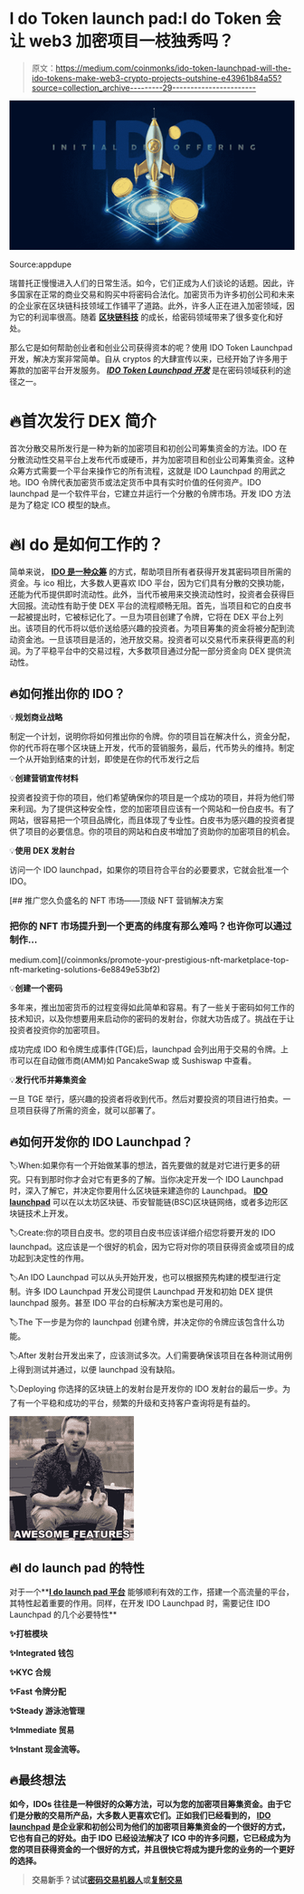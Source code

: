# I do Token launch pad:I do Token 会让 web3 加密项目一枝独秀吗？

> 原文：<https://medium.com/coinmonks/ido-token-launchpad-will-the-ido-tokens-make-web3-crypto-projects-outshine-e43961b84a55?source=collection_archive---------29----------------------->

![](img/4b041e42454bc88d7c3b2baaabbbb9da.png)

Source:appdupe

瑞普托正慢慢进入人们的日常生活。如今，它们正成为人们谈论的话题。因此，许多国家在正常的商业交易和购买中将密码合法化。加密货币为许多初创公司和未来的企业家在区块链科技领域工作铺平了道路。此外，许多人正在进入加密领域，因为它的利润率很高。随着 [**区块链科技**](https://www.globenewswire.com/en/news-release/2022/08/05/2493303/0/en/Monkey-Inu-Joins-the-IDO-Era-with-a-Token-Presale.html) 的成长，给密码领域带来了很多变化和好处。

那么它是如何帮助创业者和创业公司获得资本的呢？使用 IDO Token Launchpad 开发，解决方案非常简单。自从 cryptos 的大肆宣传以来，已经开始了许多用于筹款的加密平台开发服务。 [***IDO Token Launchpad 开发***](https://www.appdupe.com/ido-token-launchpad-development?utm_source=google&utm_medium=medium&utm_campaign=monika) 是在密码领域获利的途径之一。

# 🔥**首次发行 DEX 简介**

首次分散交易所发行是一种为新的加密项目和初创公司筹集资金的方法。IDO 在分散流动性交易平台上发布代币或硬币，并为加密项目和创业公司筹集资金。这种众筹方式需要一个平台来操作它的所有流程，这就是 IDO Launchpad 的用武之地。IDO 令牌代表加密货币或法定货币中具有实时价值的任何资产。IDO launchpad 是一个软件平台，它建立并运行一个分散的令牌市场。开发 IDO 方法是为了稳定 ICO 模型的缺点。

# 🔥**I do 是如何工作的？**

简单来说， [**IDO 是一种众筹**](https://www.outlookindia.com/business-spotlight/bhero-com-a-crypto-platform-that-skyrockets-investor-aspirations-news-198824) 的方式，帮助项目所有者获得开发其密码项目所需的资金。与 ico 相比，大多数人更喜欢 IDO 平台，因为它们具有分散的交换功能，还能为代币提供即时流动性。此外，当代币被用来交换流动性时，投资者会获得巨大回报。流动性有助于使 DEX 平台的流程顺畅无阻。首先，当项目和它的白皮书一起被提出时，它被标记化了。一旦为项目创建了令牌，它将在 DEX 平台上列出。该项目的代币将以低价送给感兴趣的投资者。为项目筹集的资金将被分配到流动资金池。一旦该项目是活的，池开放交易。投资者可以交易代币来获得更高的利润。为了平稳平台中的交易过程，大多数项目通过分配一部分资金向 DEX 提供流动性。

## 🔥**如何推出你的 IDO？**

💡**规划商业战略**

制定一个计划，说明你将如何推出你的令牌。你的项目旨在解决什么，资金分配，你的代币将在哪个区块链上开发，代币的营销服务，最后，代币势头的维持。制定一个从开始到结束的计划，即使是在你的代币发行之后

💡**创建营销宣传材料**

投资者投资于你的项目，他们希望确保你的项目是一个成功的项目，并将为他们带来利润。为了提供这种安全性，您的加密项目应该有一个网站和一份白皮书。有了网站，很容易把一个项目品牌化，而且体现了专业性。白皮书为感兴趣的投资者提供了项目的必要信息。你的项目的网站和白皮书增加了资助你的加密项目的机会。

💡**使用 DEX 发射台**

访问一个 IDO launchpad，如果你的项目符合平台的必要要求，它就会批准一个 IDO。

[](/coinmonks/promote-your-prestigious-nft-marketplace-top-nft-marketing-solutions-6e8849e53bf2) [## 推广您久负盛名的 NFT 市场——顶级 NFT 营销解决方案

### 把你的 NFT 市场提升到一个更高的纬度有那么难吗？也许你可以通过制作…

medium.com](/coinmonks/promote-your-prestigious-nft-marketplace-top-nft-marketing-solutions-6e8849e53bf2) 

💡**创建一个密码**

多年来，推出加密货币的过程变得如此简单和容易。有了一些关于密码如何工作的技术知识，以及你想要用来启动你的密码的发射台，你就大功告成了。挑战在于让投资者投资你的加密项目。

成功完成 IDO 和令牌生成事件(TGE)后，launchpad 会列出用于交易的令牌。上市可以在自动做市商(AMM)如 PancakeSwap 或 Sushiswap 中查看。

💡**发行代币并筹集资金**

一旦 TGE 举行，感兴趣的投资者将收到代币。然后对要投资的项目进行拍卖。一旦项目获得了所需的资金，就可以部署了。

## 🔥**如何开发你的 IDO Launchpad？**

🏷️When:如果你有一个开始做某事的想法，首先要做的就是对它进行更多的研究。只有到那时你才会对它有更多的了解。当你决定开发一个 IDO Launchpad 时，深入了解它，并决定你要用什么区块链来建造你的 Launchpad。 [**IDO launchpad**](https://economictimes.indiatimes.com/industry/banking/finance/top-ido-launchpads-for-2022-boostx-bounce-and-paid-network/articleshow/90288521.cms) 可以在以太坊区块链、币安智能链(BSC)区块链网络，或者多边形区块链技术上开发。

🏷️Create:你的项目白皮书。您的项目白皮书应该详细介绍您将要开发的 IDO launchpad。这应该是一个很好的机会，因为它将对你的项目获得资金或项目的成功起到决定性的作用。

🏷️An IDO Launchpad 可以从头开始开发，也可以根据预先构建的模型进行定制。许多 IDO Launchpad 开发公司提供 Launchpad 开发和初始 DEX 提供 launchpad 服务。甚至 IDO 平台的白标解决方案也是可用的。

🏷️The 下一步是为你的 launchpad 创建令牌，并决定你的令牌应该包含什么功能。

🏷️After 发射台开发出来了，应该测试多次。人们需要确保该项目在各种测试用例上得到测试并通过，以便 launchpad 没有缺陷。

🏷️Deploying 你选择的区块链上的发射台是开发你的 IDO 发射台的最后一步。为了有一个平稳和成功的平台，频繁的升级和支持客户查询将是有益的。

![](img/a52b4d342f821ba379b3b5577411ed13.png)

## 🔥**I do launch pad 的特性**

对于一个**[**I do launch pad 平台**](https://www.appdupe.com/ido-token-launchpad-development?utm_source=google&utm_medium=medium&utm_campaign=monika) 能够顺利有效的工作，搭建一个高流量的平台，其特性起着重要的作用。同样，在开发 IDO Launchpad 时，需要记住 IDO Launchpad 的几个必要特性**

**✨打桩模块**

**✨Integrated 钱包**

**✨KYC 合规**

**✨Fast 令牌分配**

**✨Steady 游泳池管理**

**✨Immediate 贸易**

**✨Instant 现金流等。**

## **🔥**最终想法****

**如今，IDOs 往往是一种很好的众筹方法，可以为您的加密项目筹集资金。由于它们是分散的交易所产品，大多数人更喜欢它们。正如我们已经看到的， [**IDO launchpad**](https://readwrite.com/multiply-your-dividends-by-developing-your-own-ido-launchpad/) 是企业家和初创公司为他们的加密项目筹集资金的一个很好的方式，它也有自己的好处。由于 IDO 已经设法解决了 ICO 中的许多问题，它已经成为为您的项目获得资金的一个很好的方式，并且很快它将成为提升您的业务的一个更好的选择。**

> **交易新手？试试[密码交易机器人](/coinmonks/crypto-trading-bot-c2ffce8acb2a)或[复制交易](/coinmonks/top-10-crypto-copy-trading-platforms-for-beginners-d0c37c7d698c)**